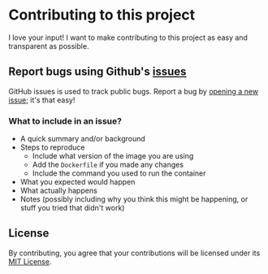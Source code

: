 # Contributing to this project
I love your input! I want to make contributing to this project as easy and transparent as possible.

## Report bugs using Github's [issues](https://github.com/aldok10/web-srv-alpine/issues)
GitHub issues is used to track public bugs.
Report a bug by [opening a new issue](https://github.com/aldok10/web-srv-alpine/issues/new); it's that easy!

### What to include in an issue?
- A quick summary and/or background
- Steps to reproduce
    - Include what version of the image you are using
    - Add the `Dockerfile` if you made any changes
    - Include the command you used to run the container
- What you expected would happen
- What actually happens
- Notes (possibly including why you think this might be happening, or stuff you tried that didn't work)

## License
By contributing, you agree that your contributions will be licensed under its [MIT License](./LICENSE).
